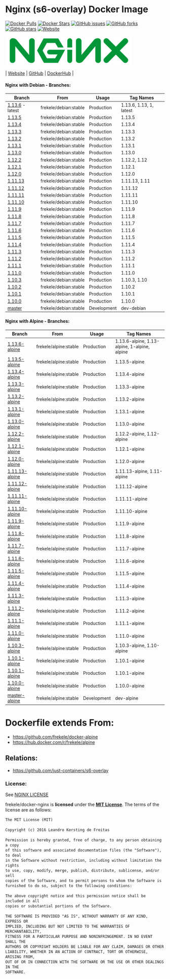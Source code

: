 # Nginx (s6-overlay) Docker Image

[![Docker Pulls](https://img.shields.io/docker/pulls/frekele/nginx.svg)](https://hub.docker.com/r/frekele/nginx/)
[![Docker Stars](https://img.shields.io/docker/stars/frekele/nginx.svg)](https://hub.docker.com/r/frekele/nginx/)
[![GitHub issues](https://img.shields.io/github/issues/frekele/docker-nginx.svg)](https://github.com/frekele/docker-nginx/issues)
[![GitHub forks](https://img.shields.io/github/forks/frekele/docker-nginx.svg)](https://github.com/frekele/docker-nginx/network)
[![GitHub stars](https://img.shields.io/github/stars/frekele/docker-nginx.svg)](https://github.com/frekele/docker-nginx/stargazers)
[![Website](https://img.shields.io/website-up-down-green-red/http/shields.io.svg)](https://frekele.github.io/docker-nginx/)

[![Nginx Image][NginxImage]][NginxWebsite]

| [Website]  | [GitHub]  | [DockerHub]  |


#### Nginx with Debian - Branches:

| Branch                      | From                     | Usage        | Tag Names                                  |
| --------------------------- | ------------------------ | ------------ | -------------------------------------------|
| [1.13.6] - latest           | frekele/debian:stable    | Production   | 1.13.6, 1.13, 1, latest                    |
| [1.13.5]                    | frekele/debian:stable    | Production   | 1.13.5                                     |
| [1.13.4]                    | frekele/debian:stable    | Production   | 1.13.4                                     |
| [1.13.3]                    | frekele/debian:stable    | Production   | 1.13.3                                     |
| [1.13.2]                    | frekele/debian:stable    | Production   | 1.13.2                                     |
| [1.13.1]                    | frekele/debian:stable    | Production   | 1.13.1                                     |
| [1.13.0]                    | frekele/debian:stable    | Production   | 1.13.0                                     |
| [1.12.2]                    | frekele/debian:stable    | Production   | 1.12.2, 1.12                               |
| [1.12.1]                    | frekele/debian:stable    | Production   | 1.12.1                                     |
| [1.12.0]                    | frekele/debian:stable    | Production   | 1.12.0                                     |
| [1.11.13]                   | frekele/debian:stable    | Production   | 1.11.13, 1.11                              |
| [1.11.12]                   | frekele/debian:stable    | Production   | 1.11.12                                    |
| [1.11.11]                   | frekele/debian:stable    | Production   | 1.11.11                                    |
| [1.11.10]                   | frekele/debian:stable    | Production   | 1.11.10                                    |
| [1.11.9]                    | frekele/debian:stable    | Production   | 1.11.9                                     |
| [1.11.8]                    | frekele/debian:stable    | Production   | 1.11.8                                     |
| [1.11.7]                    | frekele/debian:stable    | Production   | 1.11.7                                     |
| [1.11.6]                    | frekele/debian:stable    | Production   | 1.11.6                                     |
| [1.11.5]                    | frekele/debian:stable    | Production   | 1.11.5                                     |
| [1.11.4]                    | frekele/debian:stable    | Production   | 1.11.4                                     |
| [1.11.3]                    | frekele/debian:stable    | Production   | 1.11.3                                     |
| [1.11.2]                    | frekele/debian:stable    | Production   | 1.11.2                                     |
| [1.11.1]                    | frekele/debian:stable    | Production   | 1.11.1                                     |
| [1.11.0]                    | frekele/debian:stable    | Production   | 1.11.0                                     |
| [1.10.3]                    | frekele/debian:stable    | Production   | 1.10.3, 1.10                               |
| [1.10.2]                    | frekele/debian:stable    | Production   | 1.10.2                                     |
| [1.10.1]                    | frekele/debian:stable    | Production   | 1.10.1                                     |
| [1.10.0]                    | frekele/debian:stable    | Production   | 1.10.0                                     |
| [master]                    | frekele/debian:stable    | Development  | dev-debian                                 |


#### Nginx with Alpine - Branches:

| Branch                      | From                     | Usage        | Tag Names                                         |
| --------------------------- | ------------------------ | ------------ | --------------------------------------------------|
| [1.13.6-alpine]             | frekele/alpine:stable    | Production   | 1.13.6-alpine, 1.13-alpine, 1-alpine, alpine      |
| [1.13.5-alpine]             | frekele/alpine:stable    | Production   | 1.13.5-alpine                                     |
| [1.13.4-alpine]             | frekele/alpine:stable    | Production   | 1.13.4-alpine                                     |
| [1.13.3-alpine]             | frekele/alpine:stable    | Production   | 1.13.3-alpine                                     |
| [1.13.2-alpine]             | frekele/alpine:stable    | Production   | 1.13.2-alpine                                     |
| [1.13.1-alpine]             | frekele/alpine:stable    | Production   | 1.13.1-alpine                                     |
| [1.13.0-alpine]             | frekele/alpine:stable    | Production   | 1.13.0-alpine                                     |
| [1.12.2-alpine]             | frekele/alpine:stable    | Production   | 1.12.2-alpine, 1.12-alpine                        |
| [1.12.1-alpine]             | frekele/alpine:stable    | Production   | 1.12.1-alpine                                     |
| [1.12.0-alpine]             | frekele/alpine:stable    | Production   | 1.12.0-alpine                                     |
| [1.11.13-alpine]            | frekele/alpine:stable    | Production   | 1.11.13-alpine, 1.11-alpine                       |
| [1.11.12-alpine]            | frekele/alpine:stable    | Production   | 1.11.12-alpine                                    |
| [1.11.11-alpine]            | frekele/alpine:stable    | Production   | 1.11.11-alpine                                    |
| [1.11.10-alpine]            | frekele/alpine:stable    | Production   | 1.11.10-alpine                                    |
| [1.11.9-alpine]             | frekele/alpine:stable    | Production   | 1.11.9-alpine                                     |
| [1.11.8-alpine]             | frekele/alpine:stable    | Production   | 1.11.8-alpine                                     |
| [1.11.7-alpine]             | frekele/alpine:stable    | Production   | 1.11.7-alpine                                     |
| [1.11.6-alpine]             | frekele/alpine:stable    | Production   | 1.11.6-alpine                                     |
| [1.11.5-alpine]             | frekele/alpine:stable    | Production   | 1.11.5-alpine                                     |
| [1.11.4-alpine]             | frekele/alpine:stable    | Production   | 1.11.4-alpine                                     |
| [1.11.3-alpine]             | frekele/alpine:stable    | Production   | 1.11.3-alpine                                     |
| [1.11.2-alpine]             | frekele/alpine:stable    | Production   | 1.11.2-alpine                                     |
| [1.11.1-alpine]             | frekele/alpine:stable    | Production   | 1.11.1-alpine                                     |
| [1.11.0-alpine]             | frekele/alpine:stable    | Production   | 1.11.0-alpine                                     |
| [1.10.3-alpine]             | frekele/alpine:stable    | Production   | 1.10.3-alpine, 1.10-alpine                        |
| [1.10.1-alpine]             | frekele/alpine:stable    | Production   | 1.10.1-alpine                                     |
| [1.10.1-alpine]             | frekele/alpine:stable    | Production   | 1.10.1-alpine                                     |
| [1.10.0-alpine]             | frekele/alpine:stable    | Production   | 1.10.0-alpine                                     |
| [master-alpine]             | frekele/alpine:stable    | Development  | dev-alpine                                        |


# Dockerfile extends From:
- https://github.com/frekele/docker-alpine
- https://hub.docker.com/r/frekele/alpine


## Relations:
 - https://github.com/just-containers/s6-overlay

### License:
See [NGINX LICENSE]

frekele/docker-nginx is **licensed** under the **[MIT License]**. The terms of the license are as follows:

    The MIT License (MIT)

    Copyright (c) 2016 Leandro Kersting de Freitas

    Permission is hereby granted, free of charge, to any person obtaining a copy
    of this software and associated documentation files (the "Software"), to deal
    in the Software without restriction, including without limitation the rights
    to use, copy, modify, merge, publish, distribute, sublicense, and/or sell
    copies of the Software, and to permit persons to whom the Software is
    furnished to do so, subject to the following conditions:

    The above copyright notice and this permission notice shall be included in all
    copies or substantial portions of the Software.

    THE SOFTWARE IS PROVIDED "AS IS", WITHOUT WARRANTY OF ANY KIND, EXPRESS OR
    IMPLIED, INCLUDING BUT NOT LIMITED TO THE WARRANTIES OF MERCHANTABILITY,
    FITNESS FOR A PARTICULAR PURPOSE AND NONINFRINGEMENT. IN NO EVENT SHALL THE
    AUTHORS OR COPYRIGHT HOLDERS BE LIABLE FOR ANY CLAIM, DAMAGES OR OTHER
    LIABILITY, WHETHER IN AN ACTION OF CONTRACT, TORT OR OTHERWISE, ARISING FROM,
    OUT OF OR IN CONNECTION WITH THE SOFTWARE OR THE USE OR OTHER DEALINGS IN THE
    SOFTWARE.

[NginxImage]: https://raw.githubusercontent.com/frekele/docker-nginx/master/nginx-logo.png
[NginxWebsite]: https://nginx.org/
[Website]: https://frekele.github.io/docker-nginx
[GitHub]: https://github.com/frekele/docker-nginx
[DockerHub]: https://hub.docker.com/r/frekele/nginx
[NGINX LICENSE]: https://github.com/frekele/docker-nginx/blob/master/NGINX_LICENSE
[MIT LICENSE]: https://github.com/frekele/docker-nginx/blob/master/LICENSE


[1.13.6]: https://github.com/frekele/docker-nginx/blob/1.13.6/Dockerfile
[1.13.5]: https://github.com/frekele/docker-nginx/blob/1.13.5/Dockerfile
[1.13.4]: https://github.com/frekele/docker-nginx/blob/1.13.4/Dockerfile
[1.13.3]: https://github.com/frekele/docker-nginx/blob/1.13.3/Dockerfile
[1.13.2]: https://github.com/frekele/docker-nginx/blob/1.13.2/Dockerfile
[1.13.1]: https://github.com/frekele/docker-nginx/blob/1.13.1/Dockerfile
[1.13.0]: https://github.com/frekele/docker-nginx/blob/1.13.0/Dockerfile
[1.12.2]: https://github.com/frekele/docker-nginx/blob/1.12.2/Dockerfile
[1.12.1]: https://github.com/frekele/docker-nginx/blob/1.12.1/Dockerfile
[1.12.0]: https://github.com/frekele/docker-nginx/blob/1.12.0/Dockerfile
[1.11.13]: https://github.com/frekele/docker-nginx/blob/1.11.13/Dockerfile
[1.11.12]: https://github.com/frekele/docker-nginx/blob/1.11.12/Dockerfile
[1.11.11]: https://github.com/frekele/docker-nginx/blob/1.11.11/Dockerfile
[1.11.10]: https://github.com/frekele/docker-nginx/blob/1.11.10/Dockerfile
[1.11.9]: https://github.com/frekele/docker-nginx/blob/1.11.9/Dockerfile
[1.11.8]: https://github.com/frekele/docker-nginx/blob/1.11.8/Dockerfile
[1.11.7]: https://github.com/frekele/docker-nginx/blob/1.11.7/Dockerfile
[1.11.6]: https://github.com/frekele/docker-nginx/blob/1.11.6/Dockerfile
[1.11.5]: https://github.com/frekele/docker-nginx/blob/1.11.5/Dockerfile
[1.11.4]: https://github.com/frekele/docker-nginx/blob/1.11.4/Dockerfile
[1.11.3]: https://github.com/frekele/docker-nginx/blob/1.11.3/Dockerfile
[1.11.2]: https://github.com/frekele/docker-nginx/blob/1.11.2/Dockerfile
[1.11.1]: https://github.com/frekele/docker-nginx/blob/1.11.1/Dockerfile
[1.11.0]: https://github.com/frekele/docker-nginx/blob/1.11.0/Dockerfile
[1.10.3]: https://github.com/frekele/docker-nginx/blob/1.10.3/Dockerfile
[1.10.2]: https://github.com/frekele/docker-nginx/blob/1.10.2/Dockerfile
[1.10.1]: https://github.com/frekele/docker-nginx/blob/1.10.1/Dockerfile
[1.10.0]: https://github.com/frekele/docker-nginx/blob/1.10.0/Dockerfile
[master]: https://github.com/frekele/docker-nginx/blob/master/Dockerfile


[1.13.6-alpine]: https://github.com/frekele/docker-nginx/blob/1.13.6-alpine/Dockerfile
[1.13.5-alpine]: https://github.com/frekele/docker-nginx/blob/1.13.5-alpine/Dockerfile
[1.13.4-alpine]: https://github.com/frekele/docker-nginx/blob/1.13.4-alpine/Dockerfile
[1.13.3-alpine]: https://github.com/frekele/docker-nginx/blob/1.13.3-alpine/Dockerfile
[1.13.2-alpine]: https://github.com/frekele/docker-nginx/blob/1.13.2-alpine/Dockerfile
[1.13.1-alpine]: https://github.com/frekele/docker-nginx/blob/1.13.1-alpine/Dockerfile
[1.13.0-alpine]: https://github.com/frekele/docker-nginx/blob/1.13.0-alpine/Dockerfile
[1.12.2-alpine]: https://github.com/frekele/docker-nginx/blob/1.12.2-alpine/Dockerfile
[1.12.1-alpine]: https://github.com/frekele/docker-nginx/blob/1.12.1-alpine/Dockerfile
[1.12.0-alpine]: https://github.com/frekele/docker-nginx/blob/1.12.0-alpine/Dockerfile
[1.11.13-alpine]: https://github.com/frekele/docker-nginx/blob/1.11.13-alpine/Dockerfile
[1.11.12-alpine]: https://github.com/frekele/docker-nginx/blob/1.11.12-alpine/Dockerfile
[1.11.11-alpine]: https://github.com/frekele/docker-nginx/blob/1.11.11-alpine/Dockerfile
[1.11.10-alpine]: https://github.com/frekele/docker-nginx/blob/1.11.10-alpine/Dockerfile
[1.11.9-alpine]: https://github.com/frekele/docker-nginx/blob/1.11.9-alpine/Dockerfile
[1.11.8-alpine]: https://github.com/frekele/docker-nginx/blob/1.11.8-alpine/Dockerfile
[1.11.7-alpine]: https://github.com/frekele/docker-nginx/blob/1.11.7-alpine/Dockerfile
[1.11.6-alpine]: https://github.com/frekele/docker-nginx/blob/1.11.6-alpine/Dockerfile
[1.11.5-alpine]: https://github.com/frekele/docker-nginx/blob/1.11.5-alpine/Dockerfile
[1.11.4-alpine]: https://github.com/frekele/docker-nginx/blob/1.11.4-alpine/Dockerfile
[1.11.3-alpine]: https://github.com/frekele/docker-nginx/blob/1.11.3-alpine/Dockerfile
[1.11.2-alpine]: https://github.com/frekele/docker-nginx/blob/1.11.2-alpine/Dockerfile
[1.11.1-alpine]: https://github.com/frekele/docker-nginx/blob/1.11.1-alpine/Dockerfile
[1.11.0-alpine]: https://github.com/frekele/docker-nginx/blob/1.11.0-alpine/Dockerfile
[1.10.3-alpine]: https://github.com/frekele/docker-nginx/blob/1.10.3-alpine/Dockerfile
[1.10.2-alpine]: https://github.com/frekele/docker-nginx/blob/1.10.2-alpine/Dockerfile
[1.10.1-alpine]: https://github.com/frekele/docker-nginx/blob/1.10.1-alpine/Dockerfile
[1.10.0-alpine]: https://github.com/frekele/docker-nginx/blob/1.10.0-alpine/Dockerfile
[master-alpine]: https://github.com/frekele/docker-nginx/blob/master-alpine/Dockerfile

